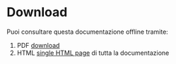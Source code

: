 # Download

Puoi consultare questa documentazione offline tramite:

1. PDF  [download](../docs.pdf)
2. HTML [single HTML page](../print_page) di tutta la documentazione